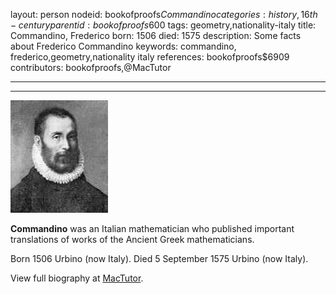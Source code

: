 layout: person
nodeid: bookofproofs$Commandino
categories: history,16th-century
parentid: bookofproofs$600
tags: geometry,nationality-italy
title: Commandino, Frederico
born: 1506
died: 1575
description: Some facts about Frederico Commandino
keywords: commandino, frederico,geometry,nationality italy
references: bookofproofs$6909
contributors: bookofproofs,@MacTutor

---


---

![Commandino.jpg](https://github.com/bookofproofs/bookofproofs.github.io/blob/main/_sources/_assets/images/portraits/Commandino.jpg?raw=true)

**Commandino** was an Italian mathematician who published important translations of works of the Ancient Greek mathematicians.

Born 1506 Urbino (now Italy). Died 5 September 1575 Urbino (now Italy).


View full biography at [MacTutor](https://mathshistory.st-andrews.ac.uk/Biographies/Commandino/).